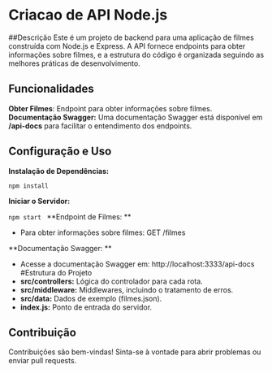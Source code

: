 # Criacao de API Node.js

##Descrição
Este é um projeto de backend para uma aplicação de filmes construída com Node.js e Express. A API fornece endpoints para obter informações sobre filmes, e a estrutura do código é organizada seguindo as melhores práticas de desenvolvimento.

## Funcionalidades
**Obter Filmes**: Endpoint para obter informações sobre filmes.
**Documentação Swagger:** Uma documentação Swagger está disponível em **/api-docs** para facilitar o entendimento dos endpoints.
## Configuração e Uso
**Instalação de Dependências:**

`npm install
`


**Iniciar o Servidor:**

`npm start
`
**Endpoint de Filmes:
**
* Para obter informações sobre filmes: GET /filmes

**Documentação Swagger:
**
* Acesse a documentação Swagger em: http://localhost:3333/api-docs
#Estrutura do Projeto
* **src/controllers:** Lógica do controlador para cada rota.
* **src/middleware:** Middlewares, incluindo o tratamento de erros.
* **src/data:** Dados de exemplo (filmes.json).
* **index.js:** Ponto de entrada do servidor.
## Contribuição
Contribuições são bem-vindas! Sinta-se à vontade para abrir problemas ou enviar pull requests.